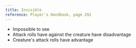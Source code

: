 ```yaml
---
title: Invisible
reference: Player's Handbook, page 291
---
```


- Impossible to see
- Attack rolls have against the creature have disadvantage
- Creature's attack rolls have advantage
